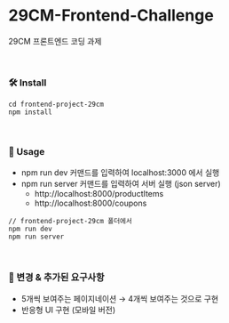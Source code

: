 # 29CM-Frontend-Challenge
29CM 프론트엔드 코딩 과제

<br/>

### 🛠 Install
```
cd frontend-project-29cm 
npm install
```

<br/> 

### 📌 Usage
* npm run dev 커맨드를 입력하여 localhost:3000 에서 실행
* npm run server 커맨드를 입력하여 서버 실행 (json server)
    * http://localhost:8000/productItems
    * http://localhost:8000/coupons 
```
// frontend-project-29cm 폴더에서
npm run dev
npm run server
```

<br/> 
 
 ### 🚀 변경 & 추가된 요구사항 
 * 5개씩 보여주는 페이지네이션 → 4개씩 보여주는 것으로 구현
 * 반응형 UI 구현 (모바일 버전)


<br/>
<br/>
